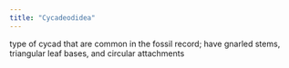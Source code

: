 ```yaml
---
title: "Cycadeodidea"
---
```

type of cycad that are common in the fossil record; have gnarled stems, triangular leaf bases, and circular attachments

